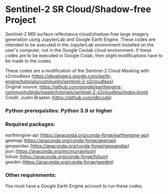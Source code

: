 # Sentinel-2 SR Cloud/Shadow-free Project<br />

Sentinel-2 MSI surface reflectance cloud/shadow-free large imagery generation using JupyterLab and Google Earth Engine. These codes are intended to be executed in the JupyterLab environment installed on the user's computer, not in the Google Coolab cloud environment. If these codes are to be executed in Google Colab, then slight modifications have to be made to the codes.<br />

These codes are a modification of the Sentinel-2 Cloud Masking with s2cloudless (https://developers.google.com/earth-engine/tutorials/community/sentinel-2-s2cloudless).<br />
Original source: https://github.com/google/earthengine-community/blob/master/tutorials/sentinel-2-s2cloudless/index.ipynb<br />
Credit: Justin Braaten (https://github.com/jdbcode)<br />

### Python prerequisites: Python 3.9 or higher<br />

### Required packages:<br />
earthengine-api (https://anaconda.org/conda-forge/earthengine-api)<br />
geemap (https://anaconda.org/conda-forge/geemap)<br />
geopandas (https://anaconda.org/conda-forge/geopandas)<br />
json (https://anaconda.org/jmcmurray/json)<br />
folium (https://anaconda.org/conda-forge/folium)<br />
geedim (https://anaconda.org/conda-forge/geedim)<br />

### Other requirements:<br />
You must have a Google Earth Engine account to run these codes.<br />
